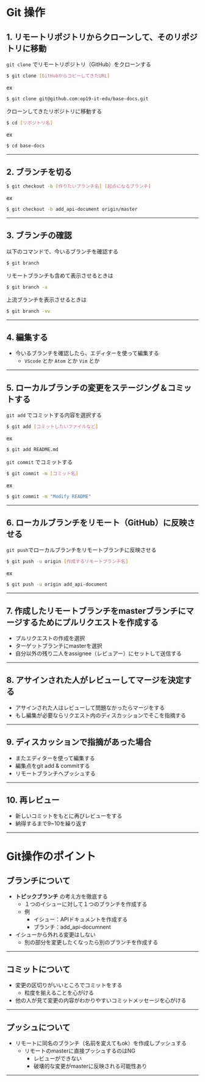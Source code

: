 # Git 操作

## 1. リモートリポジトリからクローンして、そのリポジトリに移動

`git clone` でリモートリポジトリ（GitHub）をクローンする
```bash
$ git clone [GitHubからコピーしてきたURL]
```
ex
```bash
$ git clone git@github.com:op19-it-edu/base-docs.git
```

クローンしてきたリポジトリに移動する
```bash
$ cd [リポジトリ名]
```
ex
```bash
$ cd base-docs
```

---

## 2. ブランチを切る
```bash
$ git checkout -b [作りたいブランチ名] [起点になるブランチ] 
```
ex
```bash
$ git checkout -b add_api-document origin/master
```

---

## 3. ブランチの確認
以下のコマンドで、今いるブランチを確認する
```bash
$ git branch
```

リモートブランチも含めて表示させるときは
```bash
$ git branch -a
```

上流ブランチを表示させるときは
```bash
$ git branch -vv
```
---

## 4. 編集する
- 今いるブランチを確認したら、エディターを使って編集する
  - `VScode` とか `Atom` とか `Vim` とか

---

## 5. ローカルブランチの変更をステージング＆コミットする
`git add` でコミットする内容を選択する

```bash
$ git add [コミットしたいファイルなど]
```
ex
```bash
$ git add README.md
```

`git commit` でコミットする
```bash
$ git commit -m [コミット名]
```
ex
```bash
$ git commit -m "Modify README"
```

---

## 6. ローカルブランチをリモート（GitHub）に反映させる
`git push`でローカルブランチをリモートブランチに反映させる

```bash
$ git push -u origin [作成するリモートブランチ名]
```
ex
```bash
$ git push -u origin add_api-document
```

---

## 7. 作成したリモートブランチをmasterブランチにマージするためにプルリクエストを作成する

- プルリクエストの作成を選択
- ターゲットブランチにmasterを選択
- 自分以外の残り二人をassignee（レビュアー）にセットして送信する

---

## 8. アサインされた人がレビューしてマージを決定する

- アサインされた人はレビューして問題なかったらマージをする
- もし編集が必要ならリクエスト内のディスカッションでそこを指摘する

---

## 9. ディスカッションで指摘があった場合

- またエディターを使って編集する
- 編集点をgit add & commitする
- リモートブランチへプッシュする

---

## 10. 再レビュー
- 新しいコミットをもとに再びレビューをする
- 納得するまで9~10を繰り返す

---

# Git操作のポイント

## ブランチについて
- **トピックブランチ** の考え方を徹底する
  - １つのイシューに対して１つのブランチを作成する
  - 例
    - イシュー：APIドキュメントを作成する
    - ブランチ：add_api-documnent
- イシューから外れる変更はしない
  - 別の部分を変更したくなったら別のブランチを作成する

---

## コミットについて
- 変更の区切りがいいところでコミットをする
  - 粒度を揃えることを心がける
- 他の人が見て変更の内容がわかりやすいコミットメッセージを心がける

---

## プッシュについて
  - リモートに同名のブランチ（名前を変えてもok）を作成しプッシュする
    - リモートのmasterに直接プッシュするのはNG
      - レビューができない
      - 破壊的な変更がmasterに反映される可能性あり

---

